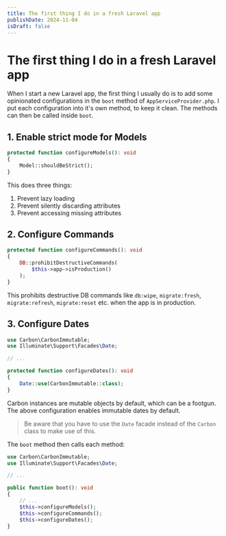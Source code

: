 ```yaml
---
title: The first thing I do in a fresh Laravel app
publishDate: 2024-11-04
isDraft: false
---
```


# The first thing I do in a fresh Laravel app

When I start a new Laravel app, the first thing I usually do is to add some opinionated configurations in the `boot` method of `AppServiceProvider.php`. I put each configuration into it's own method, to keep it clean. The methods can then be called inside `boot`.

## 1. Enable strict mode for Models

```php
protected function configureModels(): void
{
    Model::shouldBeStrict();
}
```

This does three things:

1. Prevent lazy loading
2. Prevent silently discarding attributes
3. Prevent accessing missing attributes

## 2. Configure Commands

```php
protected function configureCommands(): void
{
    DB::prohibitDestructiveCommands(
        $this->app->isProduction()
    );
}
```

This prohibits destructive DB commands like `db:wipe`, `migrate:fresh`, `migrate:refresh`, `migrate:reset` etc. when the app is in production.

## 3. Configure Dates

```php
use Carbon\CarbonImmutable;
use Illuminate\Support\Facades\Date;

// ...

protected function configureDates(): void
{
    Date::use(CarbonImmutable::class);
}
```

Carbon instances are mutable objects by default, which can be a footgun. The above configuration enables immutable dates by default.

> Be aware that you have to use the `Date` facade instead of the `Carbon` class to make use of this.

The `boot` method then calls each method:

```php
use Carbon\CarbonImmutable;
use Illuminate\Support\Facades\Date;

// ...

public function boot(): void
{
    // ...
    $this->configureModels();
    $this->configureCommands();
    $this->configureDates();
}
```

